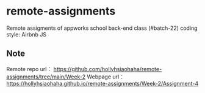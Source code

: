# remote-assignments

Remote assigments of appworks school back-end class (#batch-22)
coding style: Airbnb JS

## Note

Remote repo url： https://github.com/hollyhsiaohaha/remote-assignments/tree/main/Week-2
Webpage url： https://hollyhsiaohaha.github.io/remote-assignments/Week-2/Assignment-4